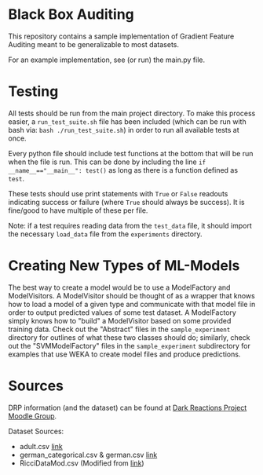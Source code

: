 # Black Box Auditing

This repository contains a sample implementation of Gradient Feature Auditing meant to be generalizable to most datasets.

For an example implementation, see (or run) the main.py file.

# Testing

All tests should be run from the main project directory. To make this process easier, a `run_test_suite.sh` file has been included (which can be run with bash via: `bash ./run_test_suite.sh`) in order to run all available tests at once.

Every python file should include test functions at the bottom that will be run when the file is run. This can be done by including the line `if __name__=="__main__": test()` as long as there is a function defined as `test`.

These tests should use print statements with `True` or `False` readouts indicating success or failure (where `True` should always be success). It is fine/good to have multiple of these per file.

Note: if a test requires reading data from the `test_data` file, it should import the necessary `load_data` file from the `experiments` directory.

# Creating New Types of ML-Models

The best way to create a model would be to use a ModelFactory and ModelVisitors. A ModelVisitor should be thought of as a wrapper that knows how to load a model of a given type and communicate with that model file in order to output predicted values of some test dataset. A ModelFactory simply knows how to "build" a ModelVisitor based on some provided training data. Check out the "Abstract" files in the `sample_experiment` directory for outlines of what these two classes should do; similarly, check out the "SVMModelFactory" files in the `sample_experiment` subdirectory for examples that use WEKA to create model files and produce predictions.

# Sources

DRP information (and the dataset) can be found at [Dark Reactions Project Moodle Group](https://moodlegroups.haverford.edu/course/view.php?id=65).

Dataset Sources:
 - adult.csv [link](https://archive.ics.uci.edu/ml/datasets/Adult)
 - german_categorical.csv & german.csv [link](https://archive.ics.uci.edu/ml/datasets/Statlog+(German+Credit+Data))
 - RicciDataMod.csv (Modified from [link](http://www.amstat.org/publications/jse/v18n3/RicciData.csv))
